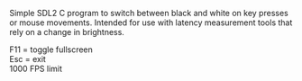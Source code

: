 Simple SDL2 C program to switch between black and white on key presses or mouse movements. Intended for use with latency measurement tools that rely on a change in brightness.

F11 = toggle fullscreen  
Esc = exit  
1000 FPS limit
